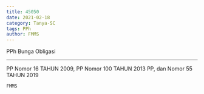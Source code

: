 ```yaml
---
title: 45050
date: 2021-02-18
category: Tanya-SC
tags: PPh
author: FMMS
---
```


PPh Bunga Obligasi

---

PP Nomor 16 TAHUN 2009, PP Nomor 100 TAHUN 2013 PP, dan Nomor 55 TAHUN 2019

`FMMS`
